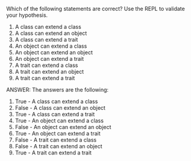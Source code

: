Which of the following statements are correct? Use the REPL to validate your hypothesis.
1.	A class can extend a class
2.	A class can extend an object
3.	A class can extend a trait
4.	An object can extend a class
5.	An object can extend an object
6.	An object can extend a trait
7.	A trait can extend a class
8.	A trait can extend an object
9.	A trait can extend a trait


ANSWER:
The answers are the following:

1. True - A class can extend a class
2. False - A class can extend an object
3. True - A class can extend a trait
4. True - An object can extend a class
5. False - An object can extend an object
6. True - An object can extend a trait
7. False - A trait can extend a class
8. False - A trait can extend an object
9. True - A trait can extend a trait